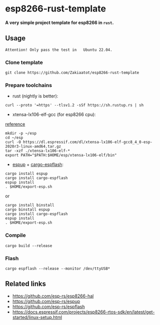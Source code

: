 # esp8266-rust-template

**A very simple project template for esp8266 in `rust`.**

## Usage

`Attention! Only pass the test in   Ubuntu 22.04.`

### Clone template

```shell
git clone https://github.com/Zakiaatot/esp8266-rust-template
```

### Prepare toolchains

- rust (nightly is better):

```shell
curl --proto '=https' --tlsv1.2 -sSf https://sh.rustup.rs | sh
```

- xtensa-lx106-elf-gcc (for esp8266 cpu):

[reference](https://docs.espressif.com/projects/esp8266-rtos-sdk/en/latest/get-started/linux-setup.html)

```shell
mkdir -p ~/esp
cd ~/esp
curl -O https://dl.espressif.com/dl/xtensa-lx106-elf-gcc8_4_0-esp-2020r3-linux-amd64.tar.gz
tar -xzf ./xtensa-lx106-elf-*
export PATH="$PATH:$HOME/esp/xtensa-lx106-elf/bin"
```

- [espup](https://github.com/esp-rs/espup) + [cargo-espflash](https://github.com/esp-rs/espflash):

```shell
cargo install espup
cargo install cargo-espflash
espup install 
. $HOME/export-esp.sh
```

or

```shell
cargo install binstall
cargo binstall espup
cargo install cargo-espflash
espup install 
. $HOME/export-esp.sh
```

### Compile

```shell
cargo build --release
```

### Flash

```shell
cargo espflash --release --monitor /dev/ttyUSB*
```

## Related links

- <https://github.com/esp-rs/esp8266-hal>
- <https://github.com/esp-rs/espup>
- <https://github.com/esp-rs/espflash>
- <https://docs.espressif.com/projects/esp8266-rtos-sdk/en/latest/get-started/linux-setup.html>
